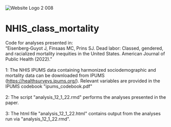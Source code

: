 ![Website Logo 2 008](https://user-images.githubusercontent.com/10872233/125971345-85ffd1ba-9e51-48bb-97f2-d6dcd8cae1cb.jpeg)
# NHIS_class_mortality
Code for analyses presented in:<br />“Eisenberg‑Guyot J, Finsaas MC, Prins SJ. Dead labor: Classed, gendered, and racialized mortality inequities in the United States. American Journal of Public Health (2022).”<br />
<br />
1: The NHIS IPUMS data containing harmonized sociodemographic and mortality data can be downloaded from IPUMS (https://healthsurveys.ipums.org/). Relevant variables are provided in the IPUMS codebook "ipums_codebook.pdf"<br />
<br />
2: The script "analysis_12_1_22.rmd" performs the analyses presented in the paper.<br />
<br />
3: The html file "analysis_12_1_22.html" contains output from the analyses run via "analysis_12_1_22.rmd".
